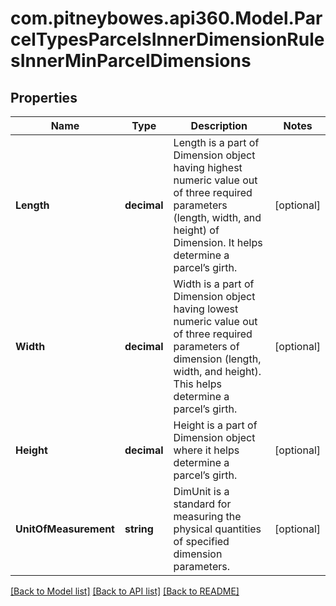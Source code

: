 # com.pitneybowes.api360.Model.ParcelTypesParcelsInnerDimensionRulesInnerMinParcelDimensions

## Properties

Name | Type | Description | Notes
------------ | ------------- | ------------- | -------------
**Length** | **decimal** | Length is a part of Dimension object having highest numeric value out of three required parameters (length, width, and height) of Dimension. It helps determine a parcel’s girth. | [optional] 
**Width** | **decimal** | Width is a part of Dimension object having lowest numeric value out of three required parameters of dimension (length, width, and height). This helps determine a parcel’s girth. | [optional] 
**Height** | **decimal** | Height is a part of Dimension object where it helps determine a parcel’s girth. | [optional] 
**UnitOfMeasurement** | **string** | DimUnit is a standard for measuring the physical quantities of specified dimension parameters. | [optional] 

[[Back to Model list]](../../README.md#documentation-for-models) [[Back to API list]](../../README.md#documentation-for-api-endpoints) [[Back to README]](../../README.md)

